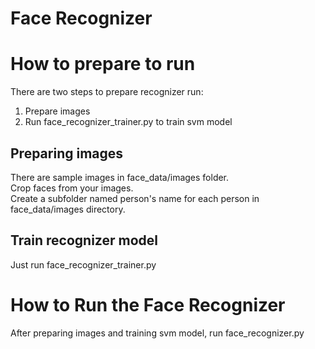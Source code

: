 # Face Recognizer

# How to prepare to run
There are two steps to prepare recognizer run:
1. Prepare images
2. Run face_recognizer_trainer.py to train svm model

## Preparing images
There are sample images in face_data/images folder. <br>
Crop faces from your images. <br>
Create a subfolder named person's name for each person in face_data/images directory.

## Train recognizer model
Just run face_recognizer_trainer.py

# How to Run the Face Recognizer
After preparing images and training svm model, run face_recognizer.py
